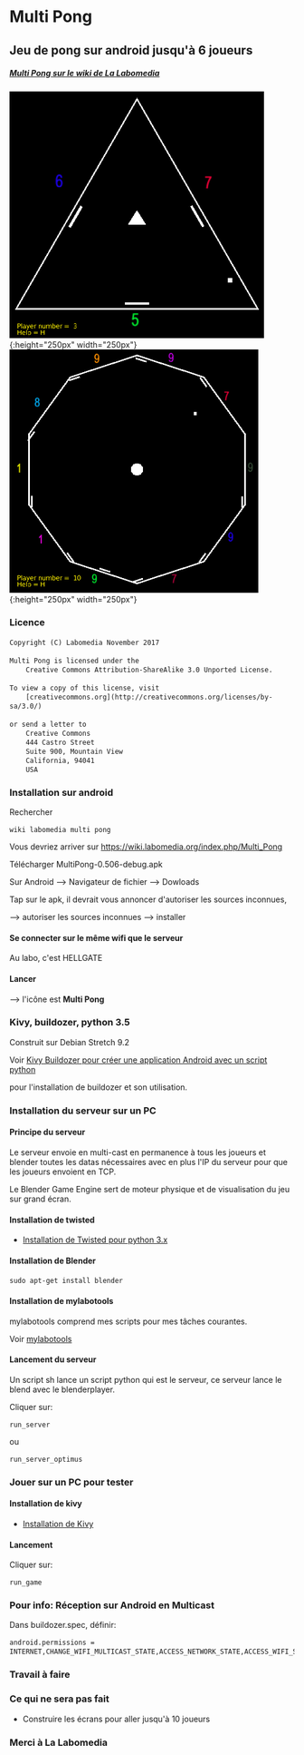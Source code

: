 # Multi Pong

## Jeu de pong sur android jusqu'à 6 joueurs


##### [Multi Pong sur le wiki de La Labomedia](https://wiki.labomedia.org/index.php/Kivy_Multi_Pong)

![3 joueurs](/images/Mpff_02.png){:height="250px" width="250px"}
![10joueurs](/images/10players.png){:height="250px" width="250px"}

### Licence

~~~text
Copyright (C) Labomedia November 2017

Multi Pong is licensed under the
    Creative Commons Attribution-ShareAlike 3.0 Unported License.

To view a copy of this license, visit
    [creativecommons.org](http://creativecommons.org/licenses/by-sa/3.0/)

or send a letter to
    Creative Commons
    444 Castro Street
    Suite 900, Mountain View
    California, 94041
    USA
~~~

### Installation sur android
Rechercher
~~~text
wiki labomedia multi pong
~~~

Vous devriez arriver sur https://wiki.labomedia.org/index.php/Multi_Pong

Télécharger MultiPong-0.506-debug.apk

Sur Android --> Navigateur de fichier --> Dowloads

Tap sur le apk, il devrait vous annoncer d'autoriser les sources inconnues,

--> autoriser les sources inconnues
--> installer

#### Se connecter sur le même wifi que le serveur
Au labo, c'est HELLGATE

#### Lancer
--> l'icône est **Multi Pong**

### Kivy, buildozer, python 3.5

Construit sur Debian Stretch 9.2

Voir [Kivy Buildozer pour créer une application Android avec un script python](https://wiki.labomedia.org/index.php/Kivy_Buildozer_pour_cr%C3%A9er_une_application_Android_avec_un_script_python)

pour l'installation de buildozer et son utilisation.

### Installation du serveur sur un PC

#### Principe du serveur

Le serveur envoie en multi-cast en permanence à tous les joueurs et blender toutes les datas nécessaires avec en plus l'IP du serveur pour que les joueurs envoient en TCP.

Le Blender Game Engine sert de moteur physique et de visualisation du jeu sur grand écran.

#### Installation de twisted

* [Installation de Twisted pour python 3.x](https://wiki.labomedia.org/index.php/Installation_de_Twisted_pour_python_3.x)

#### Installation de Blender

~~~text
sudo apt-get install blender
~~~

#### Installation de mylabotools

mylabotools comprend mes scripts pour mes tâches courantes.

Voir  [mylabotools](https://github.com/sergeLabo/mylabotools)

#### Lancement du serveur
Un script sh lance un script python qui est le serveur,
ce serveur lance le blend avec le blenderplayer.

Cliquer sur:

~~~text
run_server
~~~

ou

~~~text
run_server_optimus
~~~

### Jouer sur un PC pour tester

#### Installation de kivy

* [Installation de Kivy](https://wiki.labomedia.org/index.php/2_Kivy:_Installation)

#### Lancement
Cliquer sur:

~~~text
run_game
~~~

### Pour info: Réception sur Android en Multicast
Dans buildozer.spec, définir:

~~~text
android.permissions = INTERNET,CHANGE_WIFI_MULTICAST_STATE,ACCESS_NETWORK_STATE,ACCESS_WIFI_STATE
~~~

### Travail à faire

### Ce qui ne sera pas fait

* Construire les écrans pour aller jusqu'à 10 joueurs

### Merci à La Labomedia
